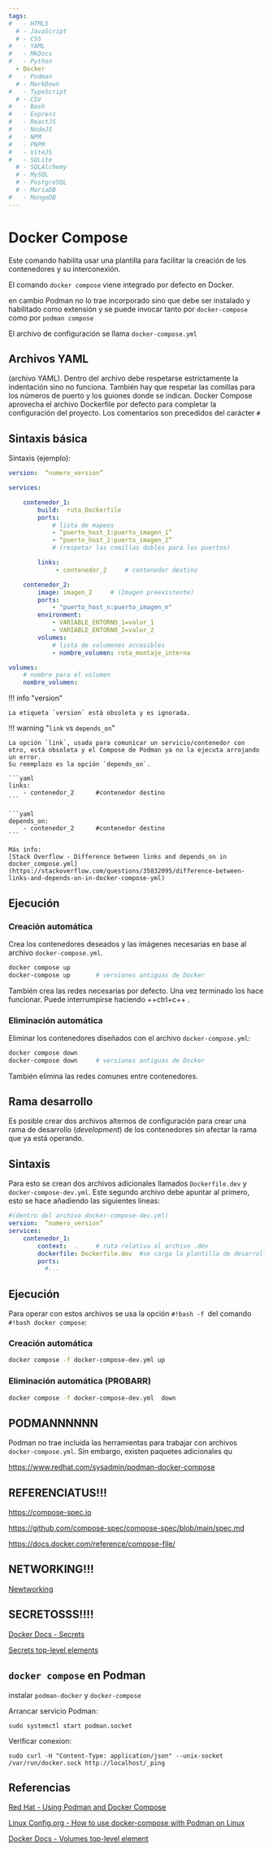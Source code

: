 ```yaml
---
tags:
#   - HTML5
  # - JavaScript
  # - CSS
#   - YAML
#   - MkDocs
#   - Python
  - Docker
#   - Podman
  # - MarkDown
#   - TypeScript
  # - CSV
#   - Bash
#   - Express
#   - ReactJS
#   - NodeJS
#   - NPM
#   - PNPM
#   - ViteJS
#   - SQLite
  # - SQLAlchemy
  # - MySQL
  # - PostgreSQL
  # - MariaDB
#   - MongoDB
---
```






# Docker Compose


Este comando habilita usar una plantilla para facilitar  la creación de los contenedores y su interconexión. 

El comando `docker compose` viene integrado por defecto en Docker.

en cambio Podman no lo trae incorporado sino que debe ser instalado y habilitado como extensión 
y se puede invocar tanto por `docker-compose` como por `podman compose` 

El archivo de configuración se llama `docker-compose.yml`   


## Archivos YAML

(archivo YAML).
Dentro del archivo debe respetarse estrictamente la indentación sino no funciona.
También hay que respetar las comillas para los números de puerto y los guiones donde se indican. 
Docker Compose aprovecha el archivo Dockerfile por defecto para completar la configuración del proyecto.
Los comentarios son precedidos del carácter `#`

## Sintaxis básica

Sintaxis (ejemplo):
```yaml
version:  “numero_version”

services:

	contenedor_1:
		build:  ruta_Dockerfile 
		ports:
			# lista de mapeos
			- “puerto_host_1:puerto_imagen_1”
			- “puerto_host_2:puerto_imagen_2” 
			# (respetar las comillas dobles para los puertos)

		links:
			 - contenedor_2 	# contenedor destino

	contenedor_2:
		image: imagen_2		# (Imagen preexistente)
		ports: 
			- "puerto_host_n:puerto_imagen_n"
		environment:
			- VARIABLE_ENTORNO_1=valor_1
			- VARIABLE_ENTORNO_2=valor_2
		volumes:
			# lista de volumenes accesibles 
			- nombre_volumen: ruta_montaje_interna 

volumes:
	# nombre para el volumen 
	nombre_volumen: 
```
!!! info "version"

	La etiqueta `version` está obsoleta y es ignorada.


!!! warning "`link` vs `depends_on`"

	La opción `link`, usada para comunicar un servicio/contenedor con otro, está obsoleta y el Compose de Podman ya no la ejecuta arrojando un error.
	Su reemplazo es la opción `depends_on`.

	```yaml
	links:
		- contenedor_2 		#contenedor destino
	```

	```yaml
	depends_on:
		- contenedor_2 		#contenedor destino
	```

	Más info:
	[Stack Overflow - Difference between links and depends_on in docker_compose.yml](https://stackoverflow.com/questions/35832095/difference-between-links-and-depends-on-in-docker-compose-yml)



## Ejecución

### Creación automática



Crea los contenedores deseados y las imágenes necesarias en base al archivo `docker-compose.yml`. 
```bash
docker compose up
docker-compose up		# versiones antiguas de Docker
```

También crea las redes necesarias por defecto.
Una vez terminado los hace funcionar. 
Puede interrumpirse haciendo  ++ctrl+c++ .

### Eliminación automática


Eliminar los contenedores diseñados con el archivo `docker-compose.yml`:
```bash
docker compose down
docker-compose down		# versiones antiguas de Docker
```
También elimina las redes comunes entre contenedores.




## Rama desarrollo

Es posible crear dos archivos alternos de configuración para crear una rama de desarrollo (*development*) de los contenedores sin afectar la rama que ya está operando. 


## Sintaxis

Para esto se crean dos archivos adicionales llamados `Dockerfile.dev` y `docker-compose-dev.yml`.
Este segundo archivo debe apuntar al primero, esto se hace añadiendo las siguientes lineas:
```yaml hl_lines="5-6"
#(dentro del archivo docker-compose-dev.yml)
version:  “numero_version”
services:
	contenedor_1:
		context:  .  	# ruta relativa al archivo .dev
		dockerfile: Dockerfile.dev  #se carga la plantilla de desarrollo
		ports:
		  #...
```

## Ejecución

Para operar con estos archivos se usa la opción `#!bash -f `del comando `#!bash docker compose`:

### Creación automática


```bash
docker compose -f docker-compose-dev.yml up
```


### Eliminación automática (PROBARR)


```bash
docker compose -f docker-compose-dev.yml  down
```











## PODMANNNNNN

Podman no trae incluida las herramientas para trabajar con archivos `docker-compose.yml`.
Sin embargo, existen paquetes adicionales qu



https://www.redhat.com/sysadmin/podman-docker-compose



## REFERENCIATUS!!!


https://compose-spec.io

https://github.com/compose-spec/compose-spec/blob/main/spec.md


https://docs.docker.com/reference/compose-file/


## NETWORKING!!!


[Newtworking](https://docs.docker.com/compose/how-tos/networking/)


## SECRETOSSS!!!!

[Docker Docs - Secrets ](https://docs.docker.com/compose/how-tos/use-secrets/)

[Secrets top-level elements](https://docs.docker.com/reference/compose-file/secrets/)

## `docker compose` en Podman



instalar `podman-docker` y `docker-compose`


Arrancar servicio Podman:

    sudo systemctl start podman.socket

Verificar conexion:

    sudo curl -H "Content-Type: application/json" --unix-socket /var/run/docker.sock http://localhost/_ping




## Referencias


[Red Hat - Using Podman and Docker Compose](https://www.redhat.com/sysadmin/podman-docker-compose)

[Linux Config.org - How to use docker-compose with Podman on Linux](https://linuxconfig.org/how-to-use-docker-compose-with-podman-on-linux)





[Docker Docs - Volumes top-level element](https://docs.docker.com/reference/compose-file/volumes/)